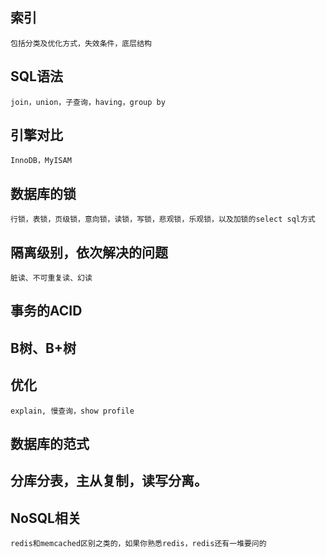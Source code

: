 ## 索引
	包括分类及优化方式，失效条件，底层结构

## SQL语法
	join，union，子查询，having，group by

## 引擎对比
	InnoDB，MyISAM

## 数据库的锁
	行锁，表锁，页级锁，意向锁，读锁，写锁，悲观锁，乐观锁，以及加锁的select sql方式
	
## 隔离级别，依次解决的问题
	脏读、不可重复读、幻读
	
## 事务的ACID

## B树、B+树

## 优化
	explain, 慢查询，show profile
	
## 数据库的范式

## 分库分表，主从复制，读写分离。

## NoSQL相关
	redis和memcached区别之类的，如果你熟悉redis，redis还有一堆要问的
	
